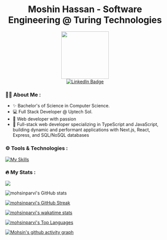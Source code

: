 <div id="header" align="center">
  <h1>Moshin Hassan - Software Engineering @ Turing Technologies </h1>
  <img src="https://media0.giphy.com/media/jdPMeyv9rn0hZHh8n9/giphy.gif?cid=790b761192b7c3bea4652e26b424e3d12f0af4f58b95daae&rid=giphy.gif&ct=s" width="150"/>
  <div id="badges">
  <a href="https://www.linkedin.com/in/mohsinparvi/">
    <img src="https://img.shields.io/badge/LinkedIn-blue?style=for-the-badge&logo=linkedin&logoColor=white" alt="LinkedIn Badge"/>
  </a>
  <!-- <a href="https://stackoverflow.com/users/13228534/mohsinparvi">
    <img src="https://img.shields.io/badge/-Stackoverflow-FE7A16?style=for-the-badge&logo=stack-overflow&logoColor=white" alt="StackOverflow Badge"/>
  </a>
  <a href="https://www.hackerrank.com/mohsinparvi">
    <img src="https://img.shields.io/badge/-Hackerrank-2EC866?style=for-the-badge&logo=HackerRank&logoColor=white" alt="HackerRank Badge"/>
  </a>
    <a href="https://gitlab.com/mohsinparvi">
    <img src="https://img.shields.io/badge/GitLab-330F63?style=for-the-badge&logo=gitlab&logoColor=white" alt="GitLab Badge"/>
  </a>
    <a href="https://codepen.io/mohsinparvi">
    <img src="https://img.shields.io/badge/Codepen-000000?style=for-the-badge&logo=codepen&logoColor=white" alt="Behance Badge"/>
  </a>
     </a>
    <a href="https://www.codewars.com/users/mohsinparvi">
    <img src="https://img.shields.io/badge/Codewars-B1361E?style=for-the-badge&logo=Codewars&logoColor=white" alt="GitLab Badge"/>
  </a>
  <a href="https://www.behance.net/mohsinparvi">
    <img src="https://img.shields.io/badge/Behance-1769ff?style=for-the-badge&logo=behance&logoColor=white" alt="Behance Badge"/>
  </a> -->
  </div>
<img src="https://komarev.com/ghpvc/?username=mohsinparvi&style=flat-square&color=orange" alt=""/>
</div>

### :man_technologist: About Me :

<ul >
  <li> ✨ Bachelor's of Science in Computer Science.</li>
   <li> 💻 Full Stack Developer @ Uptech Sol.</li>
  <li> 🌱 Web developer with passion</li>
  <li> 🔭 Full-stack web developer specializing in TypeScript and JavaScript, building dynamic and performant applications with Next.js, React, Express, and SQL/NoSQL databases</li>
<!--   <li> ⚡ Aim to become proficient in the Full-Stack</li> -->
</ul>


### ⚙️ Tools & Technologies :
[![My Skills](https://skillicons.dev/icons?i=js,ts,html,css,sass,bootstrap,tailwind,react,vite,nextjs,redux,graphql,nodejs,express,mongodb,mysql,firebase,postgres,git,postman,vscode,xd,figma,&theme=dark)](https://skillicons.dev)

### :fire: My Stats :
![](https://github-profile-trophy.vercel.app/?username=mohsinparvi&theme=juicyfresh&no-frame=false&no-bg=false&margin-w=4)

![mohsinparvi's GitHub stats](https://github-readme-stats-orcin-pi-41.vercel.app/api?username=mohsinparvi&show_icons=true&theme=vue-dark&count_private=true&include_all_commits=true&hide_rank=true)

[![mohsinparvi's GitHub Streak](http://github-readme-streak-stats.herokuapp.com?user=mohsinparvi&theme=vue-dark)](https://git.io/streak-stats)

[![mohsinparvi's wakatime stats](https://github-readme-stats-orcin-pi-41.vercel.app/api/wakatime?username=aboutmohsin&theme=vue-dark&layout=compact)](https://github.com/anuraghazra/github-readme-stats)

[![mohsinparvi's Top Languages](https://github-readme-stats-orcin-pi-41.vercel.app/api/top-langs/?username=mohsinparvi&langs_count=10&theme=vue-dark&layout=donut)](https://github.com/anuraghazra/github-readme-stats)

[![Mohsin's github activity graph](https://github-readme-activity-graph.vercel.app/graph?username=mohsinparvi&theme=vue)](https://github.com/ashutosh00710/github-readme-activity-graph)


